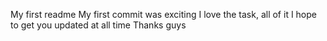 My first readme
My first commit was exciting
I love the task, all of it
I hope to get you updated at all time
Thanks guys
